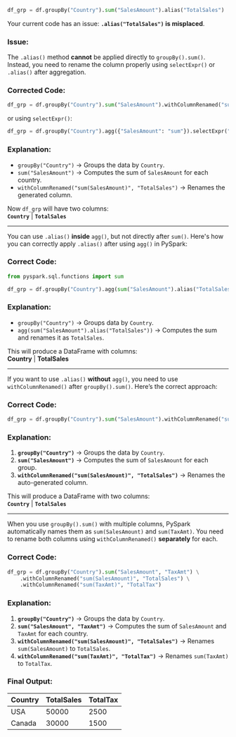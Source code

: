 ```py
df_grp = df.groupBy("Country").sum("SalesAmount").alias("TotalSales")
```
Your current code has an issue: **`.alias("TotalSales")` is misplaced**.  

### Issue:
The `.alias()` method **cannot** be applied directly to `groupBy().sum()`. Instead, you need to rename the column properly using `selectExpr()` or `.alias()` after aggregation.

### Corrected Code:
```python
df_grp = df.groupBy("Country").sum("SalesAmount").withColumnRenamed("sum(SalesAmount)", "TotalSales")
```
or using `selectExpr()`:
```python
df_grp = df.groupBy("Country").agg({"SalesAmount": "sum"}).selectExpr("Country", "sum(SalesAmount) as TotalSales")
```

### Explanation:
- `groupBy("Country")` → Groups the data by `Country`.
- `sum("SalesAmount")` → Computes the sum of `SalesAmount` for each country.
- `withColumnRenamed("sum(SalesAmount)", "TotalSales")` → Renames the generated column.

Now `df_grp` will have two columns:  
**`Country`** | **`TotalSales`**  

---
You can use `.alias()` **inside** `agg()`, but not directly after `sum()`. Here's how you can correctly apply `.alias()` after using `agg()` in PySpark:

### Correct Code:
```python
from pyspark.sql.functions import sum

df_grp = df.groupBy("Country").agg(sum("SalesAmount").alias("TotalSales"))
```

### Explanation:
- `groupBy("Country")` → Groups data by `Country`.
- `agg(sum("SalesAmount").alias("TotalSales"))` → Computes the sum and renames it as `TotalSales`.

This will produce a DataFrame with columns:  
**Country** | **TotalSales**  

---

If you want to use `.alias()` **without** `agg()`, you need to use `withColumnRenamed()` after `groupBy().sum()`. Here’s the correct approach:  

### Correct Code:
```python
df_grp = df.groupBy("Country").sum("SalesAmount").withColumnRenamed("sum(SalesAmount)", "TotalSales")
```

### Explanation:
1. **`groupBy("Country")`** → Groups the data by `Country`.
2. **`sum("SalesAmount")`** → Computes the sum of `SalesAmount` for each group.
3. **`withColumnRenamed("sum(SalesAmount)", "TotalSales")`** → Renames the auto-generated column.

This will produce a DataFrame with two columns:  
**`Country`** | **`TotalSales`**  

---
When you use `groupBy().sum()` with multiple columns, PySpark automatically names them as `sum(SalesAmount)` and `sum(TaxAmt)`. You need to rename both columns using `withColumnRenamed()` **separately** for each.  

### Correct Code:
```python
df_grp = df.groupBy("Country").sum("SalesAmount", "TaxAmt") \
    .withColumnRenamed("sum(SalesAmount)", "TotalSales") \
    .withColumnRenamed("sum(TaxAmt)", "TotalTax")
```

### Explanation:
1. **`groupBy("Country")`** → Groups the data by `Country`.
2. **`sum("SalesAmount", "TaxAmt")`** → Computes the sum of `SalesAmount` and `TaxAmt` for each country.
3. **`withColumnRenamed("sum(SalesAmount)", "TotalSales")`** → Renames `sum(SalesAmount)` to `TotalSales`.
4. **`withColumnRenamed("sum(TaxAmt)", "TotalTax")`** → Renames `sum(TaxAmt)` to `TotalTax`.

### Final Output:
| Country | TotalSales | TotalTax |
|---------|-----------|----------|
| USA     | 50000     | 2500     |
| Canada  | 30000     | 1500     |

